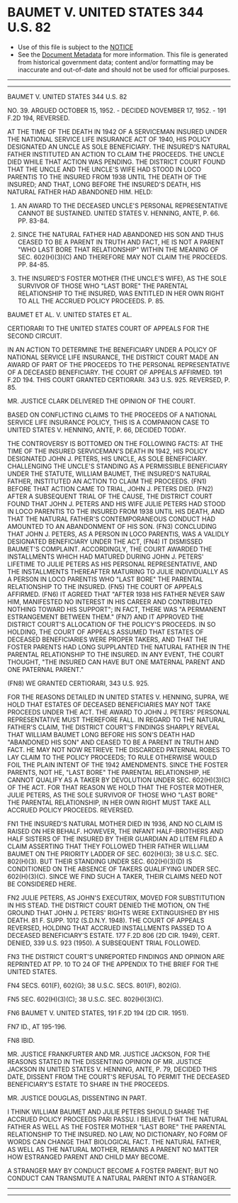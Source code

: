---
---

# BAUMET V. UNITED STATES 344 U.S. 82

* Use of this file is subject to the [NOTICE](https://github.com/publicdocs/notice/blob/master/NOTICE)
* See the [Document Metadata](../../../) for more information.
  This file is generated from historical government data; content and/or formatting may be inaccurate and out-of-date and should not be used for official purposes.

----------
----------

BAUMET V. UNITED STATES 344 U.S. 82

NO. 39.  ARGUED OCTOBER 15, 1952.  - DECIDED NOVEMBER 17, 1952.  - 191 F.2D 194, REVERSED.

AT THE TIME OF THE DEATH IN 1942 OF A SERVICEMAN INSURED UNDER THE NATIONAL SERVICE LIFE INSURANCE ACT OF 1940, HIS POLICY DESIGNATED AN UNCLE AS SOLE BENEFICIARY.  THE INSURED'S NATURAL FATHER INSTITUTED AN ACTION TO CLAIM THE PROCEEDS.  THE UNCLE DIED WHILE THAT ACTION WAS PENDING.  THE DISTRICT COURT FOUND THAT THE UNCLE AND THE UNCLE'S WIFE HAD STOOD IN LOCO PARENTIS TO THE INSURED FROM 1938 UNTIL THE DEATH OF THE INSURED; AND THAT, LONG BEFORE THE INSURED'S DEATH, HIS NATURAL FATHER HAD ABANDONED HIM.  HELD:

1.  AN AWARD TO THE DECEASED UNCLE'S PERSONAL REPRESENTATIVE CANNOT BE SUSTAINED.  UNITED STATES V. HENNING, ANTE, P. 66.  PP. 83-84.

2.  SINCE THE NATURAL FATHER HAD ABANDONED HIS SON AND THUS CEASED TO BE A PARENT IN TRUTH AND FACT, HE IS NOT A PARENT "WHO LAST BORE THAT RELATIONSHIP" WITHIN THE MEANING OF SEC. 602(H)(3)(C) AND THEREFORE MAY NOT CLAIM THE PROCEEDS.  PP. 84-85.

3.  THE INSURED'S FOSTER MOTHER (THE UNCLE'S WIFE), AS THE SOLE SURVIVOR OF THOSE WHO "LAST BORE" THE PARENTAL RELATIONSHIP TO THE INSURED, WAS ENTITLED IN HER OWN RIGHT TO ALL THE ACCRUED POLICY PROCEEDS.  P. 85.

BAUMET ET AL. V. UNITED STATES ET AL.

CERTIORARI TO THE UNITED STATES COURT OF APPEALS FOR THE SECOND CIRCUIT.

IN AN ACTION TO DETERMINE THE BENEFICIARY UNDER A POLICY OF NATIONAL SERVICE LIFE INSURANCE, THE DISTRICT COURT MADE AN AWARD OF PART OF THE PROCEEDS TO THE PERSONAL REPRESENTATIVE OF A DECEASED BENEFICIARY.  THE COURT OF APPEALS AFFIRMED.  191 F.2D 194.  THIS COURT GRANTED CERTIORARI.  343 U.S. 925.  REVERSED, P. 85.

MR. JUSTICE CLARK DELIVERED THE OPINION OF THE COURT.

BASED ON CONFLICTING CLAIMS TO THE PROCEEDS OF A NATIONAL SERVICE LIFE INSURANCE POLICY, THIS IS A COMPANION CASE TO UNITED STATES V. HENNING, ANTE, P. 66, DECIDED TODAY.

THE CONTROVERSY IS BOTTOMED ON THE FOLLOWING FACTS:  AT THE TIME OF THE INSURED SERVICEMAN'S DEATH IN 1942, HIS POLICY DESIGNATED JOHN J. PETERS, HIS UNCLE, AS SOLE BENEFICIARY.  CHALLENGING THE UNCLE'S STANDING AS A PERMISSIBLE BENEFICIARY UNDER THE STATUTE, WILLIAM BAUMET, THE INSURED'S NATURAL FATHER, INSTITUTED AN ACTION TO CLAIM THE PROCEEDS.  (FN1)  BEFORE THAT ACTION CAME TO TRIAL, JOHN J. PETERS DIED.  (FN2)  AFTER A SUBSEQUENT TRIAL OF THE CAUSE, THE DISTRICT COURT FOUND THAT JOHN J. PETERS AND HIS WIFE JULIE PETERS HAD STOOD IN LOCO PARENTIS TO THE INSURED FROM 1938 UNTIL HIS DEATH, AND THAT THE NATURAL FATHER'S CONTEMPORANEOUS CONDUCT HAD AMOUNTED TO AN ABANDONMENT OF HIS SON.  (FN3)  CONCLUDING THAT JOHN J. PETERS, AS A PERSON IN LOCO PARENTIS, WAS A VALIDLY DESIGNATED BENEFICIARY UNDER THE ACT, (FN4) IT DISMISSED BAUMET'S COMPLAINT.  ACCORDINGLY, THE COURT AWARDED THE INSTALLMENTS WHICH HAD MATURED DURING JOHN J. PETERS' LIFETIME TO JULIE PETERS AS HIS PERSONAL REPRESENTATIVE, AND THE INSTALLMENTS THEREAFTER MATURING TO JULIE INDIVIDUALLY AS A PERSON IN LOCO PARENTIS WHO "LAST BORE" THE PARENTAL RELATIONSHIP TO THE INSURED.  (FN5)  THE COURT OF APPEALS AFFIRMED.  (FN6)  IT AGREED THAT "AFTER 1938 HIS FATHER NEVER SAW HIM, MANIFESTED NO INTEREST IN HIS CAREER AND CONTRIBUTED NOTHING TOWARD HIS SUPPORT"; IN FACT, THERE WAS "A PERMANENT ESTRANGEMENT BETWEEN THEM."  (FN7)  AND IT APPROVED THE DISTRICT COURT'S ALLOCATION OF THE POLICY'S PROCEEDS.  IN SO HOLDING, THE COURT OF APPEALS ASSUMED THAT ESTATES OF DECEASED BENEFICIARIES WERE PROPER TAKERS, AND THAT THE FOSTER PARENTS HAD LONG SUPPLANTED THE NATURAL FATHER IN THE PARENTAL RELATIONSHIP TO THE INSURED.  IN ANY EVENT, THE COURT THOUGHT, "THE INSURED CAN HAVE BUT ONE MATERNAL PARENT AND ONE PATERNAL PARENT."

(FN8)  WE GRANTED CERTIORARI, 343 U.S. 925.

FOR THE REASONS DETAILED IN UNITED STATES V. HENNING, SUPRA, WE HOLD THAT ESTATES OF DECEASED BENEFICIARIES MAY NOT TAKE PROCEEDS UNDER THE ACT.  THE AWARD TO JOHN J. PETERS' PERSONAL REPRESENTATIVE MUST THEREFORE FALL.  IN REGARD TO THE NATURAL FATHER'S CLAIM, THE DISTRICT COURT'S FINDINGS SHARPLY REVEAL THAT WILLIAM BAUMET LONG BEFORE HIS SON'S DEATH HAD "ABANDONED HIS SON" AND CEASED TO BE A PARENT IN TRUTH AND FACT.  HE MAY NOT NOW RETRIEVE THE DISCARDED PATERNAL ROBES TO LAY CLAIM TO THE POLICY PROCEEDS; TO RULE OTHERWISE WOULD FOIL THE PLAIN INTENT OF THE 1942 AMENDMENTS.  SINCE THE FOSTER PARENTS, NOT HE, "LAST BORE" THE PARENTAL RELATIONSHIP, HE CANNOT QUALIFY AS A TAKER BY DEVOLUTION UNDER SEC. 602(H)(3)(C) OF THE ACT.  FOR THAT REASON WE HOLD THAT THE FOSTER MOTHER, JULIE PETERS, AS THE SOLE SURVIVOR OF THOSE WHO "LAST BORE" THE PARENTAL RELATIONSHIP, IN HER OWN RIGHT MUST TAKE ALL ACCRUED POLICY PROCEEDS.  REVERSED.

FN1  THE INSURED'S NATURAL MOTHER DIED IN 1936, AND NO CLAIM IS RAISED ON HER BEHALF.  HOWEVER, THE INFANT HALF-BROTHERS AND HALF SISTERS OF THE INSURED BY THEIR GUARDIAN AD LITEM FILED A CLAIM ASSERTING THAT THEY FOLLOWED THEIR FATHER WILLIAM BAUMET ON THE PRIORITY LADDER OF SEC. 602(H)(3); 38 U.S.C. SEC. 802(H)(3).  BUT THEIR STANDING UNDER SEC. 602(H)(3)(D) IS CONDITIONED ON THE ABSENCE OF TAKERS QUALIFYING UNDER SEC. 602(H)(3)(C).  SINCE WE FIND SUCH A TAKER, THEIR CLAIMS NEED NOT BE CONSIDERED HERE.

FN2  JULIE PETERS, AS JOHN'S EXECUTRIX, MOVED FOR SUBSTITUTION IN HIS STEAD.  THE DISTRICT COURT DENIED THE MOTION, ON THE GROUND THAT JOHN J. PETERS' RIGHTS WERE EXTINGUISHED BY HIS DEATH.  81 F. SUPP. 1012 (S.D.N.Y. 1948).  THE COURT OF APPEALS REVERSED, HOLDING THAT ACCRUED INSTALLMENTS PASSED TO A DECEASED BENEFICIARY'S ESTATE.  177 F.2D 806 (2D CIR. 1949), CERT. DENIED, 339 U.S. 923 (1950).  A SUBSEQUENT TRIAL FOLLOWED.

FN3  THE DISTRICT COURT'S UNREPORTED FINDINGS AND OPINION ARE REPRINTED AT PP. 10 TO 24 OF THE APPENDIX TO THE BRIEF FOR THE UNITED STATES.

FN4  SECS. 601(F), 602(G); 38 U.S.C. SECS. 801(F), 802(G).

FN5  SEC. 602(H)(3)(C); 38 U.S.C. SEC. 802(H)(3)(C).

FN6  BAUMET V. UNITED STATES, 191 F.2D 194 (2D CIR. 1951).

FN7  ID., AT 195-196.

FN8  IBID.

MR. JUSTICE FRANKFURTER AND MR. JUSTICE JACKSON, FOR THE REASONS STATED IN THE DISSENTING OPINION OF MR. JUSTICE JACKSON IN UNITED STATES V. HENNING, ANTE, P. 79, DECIDED THIS DATE, DISSENT FROM THE COURT'S REFUSAL TO PERMIT THE DECEASED BENEFICIARY'S ESTATE TO SHARE IN THE PROCEEDS.

MR. JUSTICE DOUGLAS, DISSENTING IN PART.

I THINK WILLIAM BAUMET AND JULIE PETERS SHOULD SHARE THE ACCRUED POLICY PROCEEDS PARI PASSU.  I BELIEVE THAT THE NATURAL FATHER AS WELL AS THE FOSTER MOTHER "LAST BORE" THE PARENTAL RELATIONSHIP TO THE INSURED.  NO LAW, NO DICTIONARY, NO FORM OF WORDS CAN CHANGE THAT BIOLOGICAL FACT.  THE NATURAL FATHER, AS WELL AS THE NATURAL MOTHER, REMAINS A PARENT NO MATTER HOW ESTRANGED PARENT AND CHILD MAY BECOME.

A STRANGER MAY BY CONDUCT BECOME A FOSTER PARENT; BUT NO CONDUCT CAN TRANSMUTE A NATURAL PARENT INTO A STRANGER.


----------
----------

